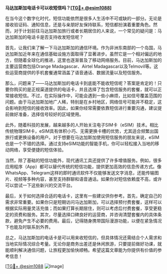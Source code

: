 **马达加斯加电话卡可以收短信吗？[[TG💪+ @esim1088](https://t.me/s/esim1088)]**

在当今这个数字化时代，短信功能依然是很多人生活中不可或缺的一部分。无论是接收验证码、通知信息，还是与亲朋好友保持联系，短信都扮演着重要角色。然而，对于计划前往马达加斯加旅行或者长期居住的人来说，一个常见的疑问是：马达加斯加的电话卡是否支持收发短信呢？

首先，让我们来了解一下马达加斯加的通信环境。作为非洲东南部的一个岛国，马达加斯加近年来在通信基础设施方面取得了显著进步。虽然它是一个相对偏远的地方，但随着全球化的推进，这里也逐渐普及了移动网络服务。目前，马达加斯加的主要运营商包括Orange Madagascar、Airtel Madagascar以及Telmovil等。这些运营商提供的手机套餐通常涵盖了语音通话、数据流量以及短信服务。

那么，问题来了——马达加斯加的电话卡到底能不能收短信呢？答案是肯定的！只要你购买的是正规渠道提供的电话卡，并且选择了包含短信服务的套餐，就可以正常接收短信。不过，在实际操作中，可能会遇到一些小麻烦，比如信号覆盖范围的问题。由于马达加斯加地广人稀，特别是在乡村地区，网络信号可能并不稳定，这会影响到短信的接收效率。因此，如果你经常需要依靠短信进行重要沟通，建议提前做好准备，选择信号较好的区域使用。

此外，随着科技的发展，越来越多的人开始关注电子SIM卡（eSIM）技术。相比传统物理SIM卡，eSIM具有体积小巧、无需更换卡槽的优势，尤其适合频繁出国旅行或更换设备的用户。对于想要在马达加斯加使用短信服务的朋友来说，eSIM也是一个不错的选择。通过支持eSIM功能的智能手机，你可以轻松接入当地的移动网络，享受便捷的短信体验。

当然，除了基础的短信功能外，现代通讯工具还提供了许多增值服务。例如，很多应用程序（App）都可以替代传统的短信功能，提供更加高效的信息传递方式。像WhatsApp、Telegram这样的即时通讯软件不仅能够发送文字消息，还能传输图片、视频等多种内容，甚至支持群聊和语音通话。如果你对短信依赖度不高，或许可以尝试一下这些新兴的交流平台。

最后，关于如何选择合适的电话卡，这里有一些建议供你参考。首先，确定自己的需求非常重要。如果你只是短期访问马达加斯加，可以选择预付费套餐，这样可以根据实际用量灵活充值；而如果打算长期居住，则可以考虑后付费套餐，享受更稳定的资费和服务。其次，尽量选择口碑良好的运营商，并咨询清楚套餐内的具体条款，避免产生不必要的费用。最后，记得随身携带国际漫游功能，以便在紧急情况下也能及时联系到外界。

总之，马达加斯加的电话卡是可以用来收短信的，但具体情况还需结合个人需求和当地实际情况综合考量。无论你是商务出差还是休闲旅游，只要提前做好功课，就能顺利解决通信问题，让旅程更加愉快顺畅。希望这篇文章能为你提供有价值的参考信息！

[[TG💪+ @esim1088](https://t.me/s/esim1088) ![Image](https://i.postimg.cc/4NQfJmqS/Snipaste-2025-05-13-00-14-12.png)]